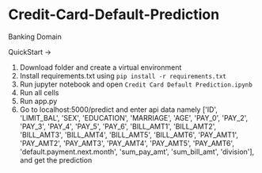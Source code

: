 # Credit-Card-Default-Prediction
Banking Domain 

QuickStart ->

1. Download folder and create a virtual environment
2. Install requirements.txt using `pip install -r requirements.txt`
3. Run jupyter notebook and open `Credit Card Default Prediction.ipynb`
4. Run all cells
5. Run app.py
6. Go to localhost:5000/predict and enter api data namely ['ID', 'LIMIT_BAL', 'SEX', 'EDUCATION', 'MARRIAGE', 'AGE', 'PAY_0',
       'PAY_2', 'PAY_3', 'PAY_4', 'PAY_5', 'PAY_6', 'BILL_AMT1', 'BILL_AMT2',
       'BILL_AMT3', 'BILL_AMT4', 'BILL_AMT5', 'BILL_AMT6', 'PAY_AMT1',
       'PAY_AMT2', 'PAY_AMT3', 'PAY_AMT4', 'PAY_AMT5', 'PAY_AMT6',
       'default.payment.next.month', 'sum_pay_amt', 'sum_bill_amt',
       'division'], and get the prediction
